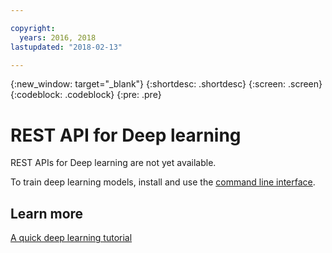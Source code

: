 ```yaml
---

copyright:
  years: 2016, 2018
lastupdated: "2018-02-13"

---
```

{:new_window: target="_blank"}
{:shortdesc: .shortdesc}
{:screen: .screen}
{:codeblock: .codeblock}
{:pre: .pre}

# REST API for Deep learning

REST APIs for Deep learning are not yet available.

To train deep learning models, install and use the [command line interface](ml_dlaas_environment.html).

## Learn more

[A quick deep learning tutorial](https://www.ibm.com/blogs/watson/2016/10/quick-deep-learning-tutorial/)

